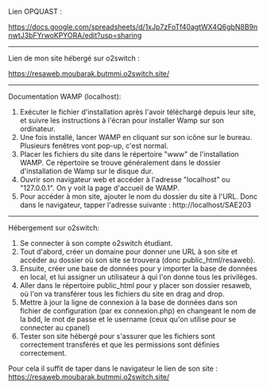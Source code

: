

Lien OPQUAST :

https://docs.google.com/spreadsheets/d/1xJp7zFoTf40agtWX4Q6gbN8B9nnwtJ3bFYrwoKPYORA/edit?usp=sharing

-----------------------------------------------------------------------

Lien de mon site hébergé sur o2switch : 

https://resaweb.moubarak.butmmi.o2switch.site/

-------------------------------------------------------------------------


Documentation WAMP (localhost):

1. Exécuter le fichier d'installation après l'avoir téléchargé depuis leur site, et suivre les instructions à l'écran pour installer Wamp sur son ordinateur.
2. Une fois installé,  lancer WAMP en cliquant sur son icône sur le bureau. Plusieurs fenêtres vont pop-up, c'est normal.
3. Placer les fichiers du site dans le répertoire "www" de l'installation WAMP. Ce répertoire se trouve généralement dans le dossier d'installation de Wamp sur le disque dur.
4. Ouvrir son navigateur web et accéder à l'adresse "localhost" ou "127.0.0.1". On y voit la page d'accueil de WAMP.
5. Pour accéder à mon site, ajouter le nom du dossier du site à l'URL. Donc dans le navigateur, tapper l'adresse suivante : http://localhost/SAE203

-------------------------------------------------------------------------

Hébergement sur o2switch:

1. Se connecter à son compte o2switch étudiant.
2. Tout d'abord, créer un domaine pour donner une URL à son site et accéder au dossier où son site se trouvera (donc public_html/resaweb).
3. Ensuite, créer une base de données pour y importer la base de données en local, et lui assigner un utilisateur à qui l'on donne tous les privilèges.
4. Aller dans le répertoire public_html pour y placer son dossier resaweb, où l'on va transférer tous les fichiers du site en drag and drop.
5. Mettre à jour la ligne de connexion à la base de données dans son fichier de configuration (par ex connexion.php) en changeant le nom de la bdd, le mot de passe et le username (ceux qu'on utilise pour se connecter au cpanel)
6. Tester son site hébergé pour s'assurer que les fichiers sont correctement transférés et que les permissions sont définies correctement.

Pour cela il suffit de taper dans le navigateur le lien de son site : https://resaweb.moubarak.butmmi.o2switch.site/



